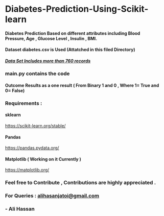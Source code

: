 # Diabetes-Prediction-Using-Scikit-learn
#### Diabetes Prediction Based on different attributes including Blood Pressure, Age , Glucose Level , Insulin , BMI.

#### Dataset diabetes.csv is Used (Attatched in this filed Directory)

#####  [Data Set Includes more than 760 records](https://github.com/alijatoi/Diabetes-Prediction-Using-Scikit-learn/blob/master/diabetes.csv "Data Set")

### main.py contains the code 

#### Outcome Results as a one result ( From Binary 1 and 0 , Where 1= True and 0= False)

###  Requirements :
 
#### sklearn

https://scikit-learn.org/stable/

#### Pandas 

https://pandas.pydata.org/
 
#### Matplotlib ( Working on it Currently )

https://matplotlib.org/



### Feel free to Contribute , Contributions are highly appreciated .

### For Queries : alihasanjatoi@gmail.com

### - Ali Hassan


